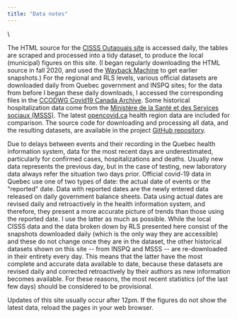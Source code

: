 ```yaml
---
title: "Data notes"
---
```


\  

The HTML source for the [CISSS Outaouais site](https://cisss-outaouais.gouv.qc.ca/language/en/covid19-en/) is accessed daily, the tables are scraped and processed into a tidy dataset, to produce the local (municipal) figures on this site. (I began regularly downloading the HTML source in fall 2020, and used the [Wayback Machine](https://archive.org/web/) to get earlier snapshots.) For the regional and RLS levels, various official datasets are downloaded daily from Quebec government and INSPQ sites; for the data from before I began these daily downloads, I accessed the corresponding files in the [CCODWG Covid19 Canada Archive](http://data.opencovid.ca/archive/index.html). Some historical hospitalization data come from the [Ministère de la Santé et des Services sociaux (MSSS)](https://www.donneesquebec.ca/recherche/dataset/covid-19-portrait-quotidien-des-hospitalisations). The latest [opencovid.ca](https://opencovid.ca/) health region data are included for comparison. The source code for downloading and processing all data, and the resulting datasets, are available in the project [GitHub repository](https://github.com/timothoms/covid19Outaouais).

Due to delays between events and their recording in the Quebec health information system, data for the most recent days are underestimated, particularly for confirmed cases, hospitalizations and deaths. Usually new data represents the previous day, but in the case of testing, new laboratory data always refer the situation two days prior. Official covid-19 data in Quebec use one of two types of date: the actual date of events or the "reported" date. Data with reported dates are the newly entered data released on daily government balance sheets. Data using actual dates are revised daily and retroactively in the health information system, and therefore, they present a more accurate picture of trends than those using the reported date. I use the latter as much as possible. While the local CISSS data and the data broken down by RLS presented here consist of the snapshots downloaded daily (which is the only way they are accessible) and these do not change once they are in the dataset, the other historical datasets shown on this site -- from INSPQ and MSSS -- are re-downloaded in their entirety every day. This means that the latter have the most complete and accurate data available to date, because these datasets are revised daily and corrected retroactively by their authors as new information becomes available. For these reasons, the most recent statistics (of the last few days) should be considered to be provisional.

Updates of this site usually occur after 12pm. If the figures do not show the latest data, reload the pages in your web browser.
